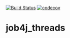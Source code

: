 [![Build Status](https://app.travis-ci.com/Azamat-Sult/job4j_threads.svg?branch=master)](https://app.travis-ci.com/Azamat-Sult/job4j_threads)
[![codecov](https://codecov.io/gh/Azamat-Sult/job4j_threads/branch/master/graph/badge.svg?token=9G700OH1JV)](https://codecov.io/gh/Azamat-Sult/job4j_threads)

# job4j_threads